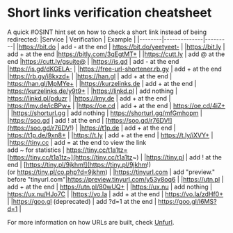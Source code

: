 # Short links verification cheatsheet

A quick #OSINT hint set on how to check a short link instead of being redirected:
|Service | Verification | Example |
|--------|--------------|---------|
|https://bit.do | add - at the end | https://bit.do/yeetyeet- |
|https://bit.ly  | add + at the end |https://bitly.com/3qEgtMT+ |
|https://cutt.ly | add @ at the end |https://cutt.ly/gsuite@ |
|https://is.gd | add - at the end |https://is.gd/dKGELA- |
|https://free-url-shortener.rb.gy | add + at the end |https://rb.gy/i8kxzd+ |
|https://han.gl | add + at the end | https://han.gl/MpMYe+ |
|https://kurzelinks.de | add + at the end | https://kurzelinks.de/y9t9+ |
|https://linkd.pl | add nothing | https://linkd.pl/pduzr |
|https://lmy.de | add + at the end | https://lmy.de/icBPw+ |
|https://oe.cd | add + at the end | https://oe.cd/4iZ+ |
|https://shorturl.gg | add nothing | https://shorturl.gg/mfGmhopm |
|https://soo.gd | add ! at the end | [https://soo.gd/r76DV!](https://soo.gd/r76DV!) |
|https://t1p.de | add + at the end | https://t1p.de/9xn8+ |
|https://t.ly | add + at the end | https://t.ly/iXVY+ |
|https://tiny.cc | add = at the end to view the link<br />add ~ for statistics | https://tiny.cc/t1a1tz=<br />[https://tiny.cc/t1a1tz~](https://tiny.cc/t1a1tz~) |
|https://tiny.pl | add ! at the end | [https://tiny.pl/9jkhm!](https://tiny.pl/9jkhm!) <br />(or https://tiny.pl/co.php?d=9jkhm) |
|https://tinyurl.com | add "preview." before "tinyurl.com"|https://preview.tinyurl.com/y53y8oq6 |
|https://utn.pl | add + at the end | https://utn.pl/80wUQ+ |
|https://ux.nu | add nothing | https://ux.nu/HJo7C |
|https://vo.la | add + at the end | https://vo.la/zdHf0+ |
|https://goo.gl (deprecated) | add ?d=1 at the end | https://goo.gl/l6MS?d=1 |

For more information on how URLs are built, check [Unfurl](https://dfir.blog/unfurl).
